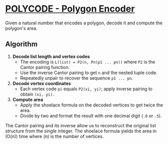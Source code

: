 # [POLYCODE - Polygon Encoder](https://www.spoj.com/problems/POLYCODE/)

Given a natural number that encodes a polygon, decode it and compute the polygon's area.

## Algorithm

1. **Decode list length and vertex codes**
   - The encoding is `L(list) = P2(n, Pn(p1 ... pn))` where `P2` is the Cantor pairing function.
   - Use the inverse Cantor pairing to get `n` and the nested tuple code.
   - Repeatedly unpair to recover the sequence `p1 ... pn`.
2. **Decode vertex coordinates**
   - Each vertex code `pi` equals `P2(xi, yi)`; apply inverse pairing to obtain `(xi, yi)`.
3. **Compute area**
   - Apply the shoelace formula on the decoded vertices to get twice the area.
   - Divide by two and format the result with one decimal digit (`.0` or `.5`).

The Cantor pairing and its inverse allow us to reconstruct the original list structure from the single integer. The shoelace formula yields the area in \(O(n)\) time where \(n\) is the number of vertices.

